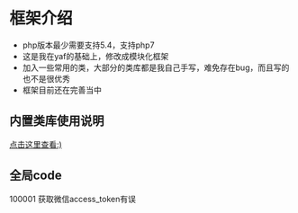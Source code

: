 # 框架介绍
- php版本最少需要支持5.4，支持php7
- 这是我在yaf的基础上，修改成模块化框架
- 加入一些常用的类，大部分的类库都是我自己手写，难免存在bug，而且写的也不是很优秀
- 框架目前还在完善当中

## 内置类库使用说明
   [点击这里查看:)](https://github.com/enychen/yaf-framework/tree/master/doc)
   
## 全局code

100001 获取微信access_token有误
